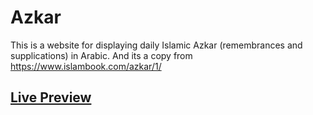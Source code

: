 # Azkar
This is a website for displaying daily Islamic Azkar (remembrances and supplications) in Arabic. And its a copy from https://www.islambook.com/azkar/1/
## [Live Preview](https://asmaw-pro.github.io/Azkar/)

